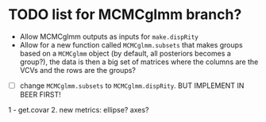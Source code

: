 # TODO list for MCMCglmm branch?

 * Allow MCMCglmm outputs as inputs for `make.dispRity`
 * Allow for a new function called `MCMCglmm.subsets` that makes groups based on a `MCMCglmm` object (by default, all posteriors becomes a group?), the data is then a big set of matrices where the columns are the VCVs and the rows are the groups?

 - [ ] change `MCMCglmm.subsets` to `MCMCglmm.dispRity`. BUT IMPLEMENT IN BEER FIRST!


 1 - get.covar
 2. new metrics: ellipse? axes?